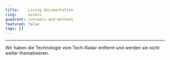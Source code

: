 ```yaml
---
title:    Living Documentation  
ring:     assess  
quadrant: concepts-and-methods
featured: false
tags: []
---
```

---

Wir haben die Technologie vom Tech-Radar entfernt und werden sie nicht weiter thematisieren.
